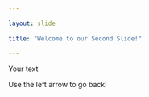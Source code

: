 ```yaml
---
	
layout: slide
	
title: "Welcome to our Second Slide!"
	
---
```

	
Your text
	
Use the left arrow to go back!
